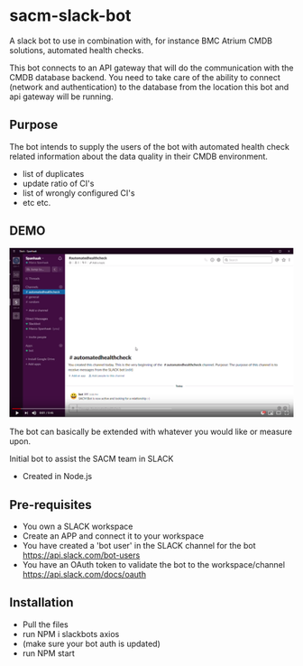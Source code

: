 # sacm-slack-bot
A slack bot to use in combination with, for instance BMC Atrium CMDB solutions, automated health checks. 

This bot connects to an API gateway that will do the communication with the CMDB database backend. You need to take care of the ability to connect (network and authentication) to the database from the location this bot and api gateway will be running.

## Purpose
The bot intends to supply the users of the bot with automated health check related information about the data quality in their CMDB environment. 
- list of duplicates
- update ratio of CI's
- list of wrongly configured CI's
- etc etc.

## DEMO
[![Watch the video](https://github.com/Spanhaak/sacm-slack-bot/blob/master/ss_demo.PNG)](https://www.youtube.com/watch?v=1-7VI-2i4uE&feature=youtu.be)


The bot can basically be extended with whatever you would like or measure upon.

Initial bot to assist the SACM team in SLACK
- Created in Node.js

## Pre-requisites
- You own a SLACK workspace
- Create an APP and connect it to your workspace
- You have created a 'bot user' in the SLACK channel for the bot
https://api.slack.com/bot-users
- You have an OAuth token to validate the bot to the workspace/channel
https://api.slack.com/docs/oauth

## Installation
- Pull the files
- run NPM i slackbots axios
- (make sure your bot auth is updated)
- run NPM start

